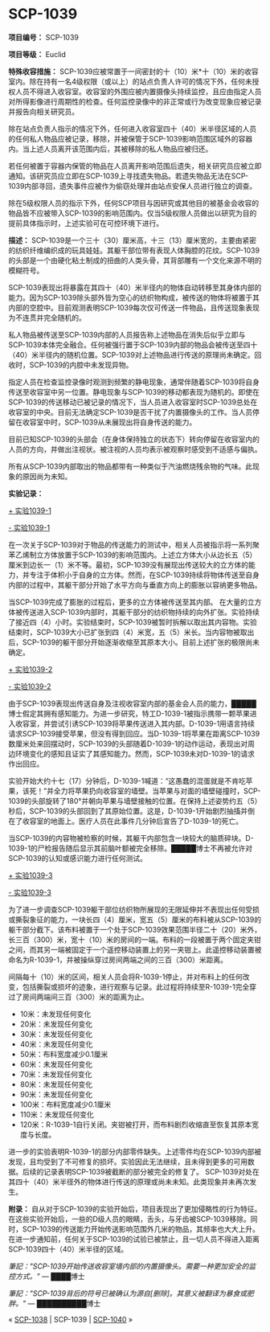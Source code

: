 # SCP-1039
                        


**项目编号：** SCP-1039

**项目等级：** Euclid

**特殊收容措施：** SCP-1039应被常置于一间密封的十（10）米*十（10）米的收容室内。除在持有一名4级权限（或以上）的站点负责人许可的情况下外，任何未授权人员不得进入收容室。收容室的外围应被内置摄像头持续监控，且应由指定人员对所得影像进行周期性的检查。任何监控录像中的非正常或行为改变现象应被记录并报告向相关研究员。

除在站点负责人指示的情况下外，任何进入收容室四十（40）米半径区域的人员的任何私人物品应被记录，移除，并被保管于SCP-1039影响范围区域外的容器内。当上述人员离开该范围内后，其被移除的私人物品应被归还。

若任何被置于容器内保管的物品在人员离开影响范围后遗失，相关研究员应被立即通知。该研究员应立即在SCP-1039上寻找遗失物品。若遗失物品无法在SCP-1039内部寻回，遗失事件应被作为偷窃处理并由站点安保人员进行独立的调查。

除在5级权限人员的指示下外，任何SCP项目与因研究或其他目的被基金会收容的物品皆不应被带入SCP-1039的影响范围内。仅当5级权限人员做出以研究为目的提前具体指示时，上述实验可在可控环境下进行。

**描述：** SCP-1039是一个三十（30）厘米高，十三（13）厘米宽的，主要由紧密的纺织纤维编织成的玩具娃娃。其躯干部位带有表现人体胸腔的花纹。SCP-1039的头部是一个由硬化粘土制成的扭曲的人类头骨，其背部雕有一个文化来源不明的模糊符号。

SCP-1039表现出将暴露在其四十（40）米半径内的物体自动转移至其身体内部的能力。因为SCP-1039除头部外皆为空心的纺织物构成，被传送的物体将被置于其内部的空腔中。目前观测表明SCP-1039每次仅可传送一件物品，且传送现象表现为不连贯并完全随机的。

私人物品被传送至SCP-1039内部的人员报告称上述物品在消失后似乎立即与SCP-1039本体完全融合。任何被强行置于SCP-1039内部的物品会被传送至四十（40）米半径内的随机位置。SCP-1039对上述物品进行传送的原理尚未确定。回收时，SCP-1039的内腔中未发现异物。

指定人员在检查监控录像时观测到频繁的静电现象，通常伴随着SCP-1039将自身传送至收容室中另一位置。静电现象与SCP-1039的移动都表现为随机的。即使在SCP-1039的传送移动已被记录的情况下，当人员进入收容室时SCP-1039总处在收容室的中央。目前无法确定SCP-1039是否干扰了内置摄像头的工作。当人员停留在收容室中时，SCP-1039从未展现出将自身传送的能力。

目前已知SCP-1039的头部会（在身体保持独立的状态下）转向停留在收容室内的人员的方向，并做出注视状。被注视的人员均表示被观察时感受到不适感与偏执。

所有从SCP-1039内部取出的物品都带有一种类似于汽油燃烧残余物的气味。此现象的原因尚为未知。

**实验记录：** 


<a shape='rect' class='collapsible-block-link' href='javascript:;'>+&#160;&#23454;&#39564;1039-1</a>

<a shape='rect' class='collapsible-block-link' href='javascript:;'>-&#160;&#23454;&#39564;1039-1</a>

在一次关于SCP-1039对于物品的传送能力的测试中，相关人员被指示将一系列聚苯乙烯制立方体放置于SCP-1039的影响范围内。上述立方体大小从边长五（5）厘米到边长一（1）米不等。最初，SCP-1039没有展现出传送较大的立方体的能力，并专注于体积小于自身的立方体。然而，在SCP-1039持续将物体传送至自身内部的过程中，其躯干部分开始了水平方向与垂直方向上的膨胀以容纳更多物品。

当SCP-1039完成了膨胀的过程后，更多的立方体被传送至其内部。
在大量的立方体被传送进入SCP-1039内部时，其躯干部分的纺织物持续的向外扩张。实验持续了接近四（4）小时。实验结束时，SCP-1039被暂时拆解以取出其内容物。实验结束时，SCP-1039大小已扩张到四（4）米宽，五（5）米长。当内容物被取出后，SCP-1039的躯干部分开始逐渐收缩至其原本大小。目前上述扩张的极限尚未确定。





<a shape='rect' class='collapsible-block-link' href='javascript:;'>+&#160;&#23454;&#39564;1039-2</a>

<a shape='rect' class='collapsible-block-link' href='javascript:;'>-&#160;&#23454;&#39564;1039-2</a>

由于SCP-1039表现出传送自身及注视收容室内部的基金会人员的能力，█████博士假定其拥有感知能力。为进一步研究，特工D-1039-1被指示携带一颗苹果进入收容室，并尝试引诱SCP-1039将苹果传送进入其内部。D-1039-1用语言持续请求SCP-1039接受苹果，但没有得到回应。当D-1039-1将苹果在距离SCP-1039数厘米处来回摆动时，SCP-1039的头部随着D-1039-1的动作运动，表现出对周边环境变化的感知且证实了其感知能力。然而，SCP-1039未对D-1039-1的请求作出回应。

实验开始大约十七（17）分钟后，D-1039-1喊道：“这愚蠢的混蛋就是不肯吃苹果，该死！”并全力将苹果扔向收容室的墙壁。当苹果与对面的墙壁碰撞时，SCP-1039的头部旋转了180°并朝向苹果与墙壁接触的位置。在保持上述姿势约五（5）秒后，SCP-1039的头部回到了其原始位置。这是，D-1039-1开始剧烈抽搐并倒在了收容室的地面上。医疗人员在此事件几分钟后宣告了D-1039-1的死亡。

当SCP-1039的内容物被检察的时候，其躯干内部包含一块较大的脑质碎块。D-1039-1的尸检报告随后显示其前脑叶额被完全移除。█████博士不再被允许对SCP-1039的认知或感识能力进行任何测试。





<a shape='rect' class='collapsible-block-link' href='javascript:;'>+&#160;&#23454;&#39564;1039-3</a>

<a shape='rect' class='collapsible-block-link' href='javascript:;'>-&#160;&#23454;&#39564;1039-3</a>

为了进一步调查SCP-1039躯干部位纺织物所展现的无限延伸并不表现出任何受损或撕裂象征的能力，一块长四（4）厘米，宽五（5）厘米的布料被从SCP-1039的躯干部分截下。该布料被置于一个处于SCP-1039效果范围半径二十（20）米外，长三百（300）米，宽十（10）米的房间的一端。布料的一段被置于两个固定夹钳之间，而其另一端被固定于一个遥控移动装置上的另一夹钳上。此遥控移动装置被命名为R-1039-1，并被操纵穿过房间两端之间的三百（300）米距离。

间隔每十（10）米的区间，相关人员会将R-1039-1停止，并对布料上的任何改变，包括撕裂或损坏的迹象，进行观察与记录。此过程将持续至R-1039-1完全穿过了房间两端间三百（300）米的距离为止。

- 10米：未发现任何变化
- 20米：未发现任何变化
- 30米：未发现任何变化
- 40米：未发现任何变化
- 50米：布料宽度减少0.1厘米
- 60米：未发现任何变化
- 70米：未发现任何变化
- 80米：未发现任何变化
- 90米：未发现任何变化
- 100米：布料宽度减少0.1厘米
- 110米：未发现任何变化
- 120米：R-1039-1自行关闭。夹钳被打开，而布料剧烈收缩直至恢复其原本宽度与长度。

进一步的实验表明R-1039-1的部分内部零件缺失。上述零件均在SCP-1039内部被发现，且均受到了不可修复的损坏。实验因此无法继续，且未得到更多的可用数据。后续的记录表明SCP-1039被截断的部分被完全的修复了。
SCP-1039对处在其四十（40）米半径外的物体进行传送的原理或尚未未知。此类现象并未再次发生。




**附录：** 自从对于SCP-1039的实验开始后，项目表现出了更加侵略性的行为特征。在这些实验开始后，一些的D级人员的眼睛，舌头，与牙齿被SCP-1039移除。同时，SCP-1039的传送能力开始传送影响范围外几米的物品，其频率也大大上升。在进一步通知前，任何关于SCP-1039的试验已被禁止，且一切人员不得进入距离SCP-1039四十（40）米半径的区域。

*筆記："SCP-1039开始传送收容室墙内部的内置摄像头。需要一种更加安全的监控方式。"* — ████博士

*筆記："SCP-1039背后的符号已被确认为源自[删除]。其意义被翻译为暴食或肥胖。"* — ██████████博士



« [SCP-1038](/scp-1038) | SCP-1039 | [SCP-1040](/scp-1040) »





                    